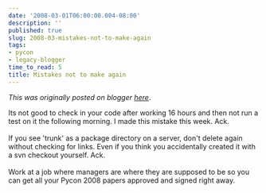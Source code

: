 ```yaml
---
date: '2008-03-01T06:00:00.004-08:00'
description: ''
published: true
slug: 2008-03-mistakes-not-to-make-again
tags:
- pycon
- legacy-blogger
time_to_read: 5
title: Mistakes not to make again
---
```


*This was originally posted on blogger [here](https://pydanny.blogspot.com/2008/03/mistakes-not-to-make-again.html)*.

Its not good to check in your code after working 16 hours and then not run a test on it the following morning.  I made this mistake this week.  Ack.<br /><br />If you see 'trunk' as a package directory on a server, don't delete again without checking for links.  Even if you think you accidentally created it with a svn checkout yourself. Ack.<br /><br />Work at a job where managers are where they are supposed to be so you can get all your Pycon 2008 papers approved and signed right away.